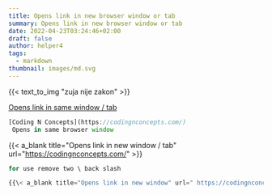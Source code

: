 ```yaml
---
title: Opens link in new browser window or tab
summary: Opens link in new browser window or tab
date: 2022-04-23T03:24:46+02:00
draft: false
author: helper4
tags:
  - markdown
thumbnail: images/md.svg
---
```


{{< text_to_img "zuja nije zakon" >}}

 [Opens link in same window / tab](https://codingnconcepts.com/)

```js
[Coding N Concepts](https://codingnconcepts.com/)
 Opens in same browser window
```

 {{< a_blank title="Opens link in new window / tab" url="https://codingnconcepts.com/" >}}

```js
for use remove two \ back slash

{{\< a_blank title="Opens link in new window" url=" https://codingnconcepts.com/ " >\}}
```
